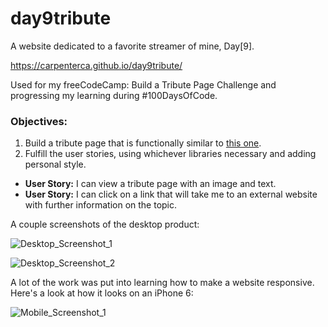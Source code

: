 # day9tribute
A website dedicated to a favorite streamer of mine, Day[9].

<https://carpenterca.github.io/day9tribute/>

Used for my freeCodeCamp: Build a Tribute Page Challenge and progressing my learning during #100DaysOfCode.

### Objectives:

1. Build a tribute page that is functionally similar to [this one](https://codepen.io/FreeCodeCamp/full/NNvBQW/).
2. Fulfill the user stories, using whichever libraries necessary and adding personal style.

  - **User Story:** I can view a tribute page with an image and text.
  - **User Story:** I can click on a link that will take me to an external website with further information on the topic.
  
A couple screenshots of the desktop product: 

![Desktop_Screenshot_1](https://i.imgur.com/OpxL3O4.png)

![Desktop_Screenshot_2](https://i.imgur.com/s3EsFH1.png)

A lot of the work was put into learning how to make a website responsive.
Here's a look at how it looks on an iPhone 6: 

![Mobile_Screenshot_1](https://i.imgur.com/n9HnwRa.png)

